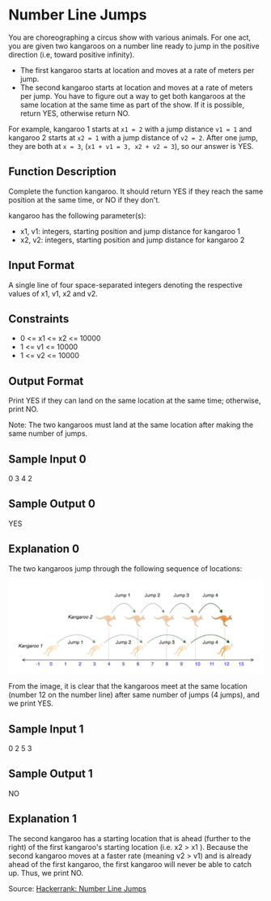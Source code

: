 # Number Line Jumps

You are choreographing a circus show with various animals. For one act, you are given two kangaroos on a number line ready to jump in the positive direction (i.e, toward positive infinity).

- The first kangaroo starts at location  and moves at a rate of  meters per jump.
- The second kangaroo starts at location  and moves at a rate of  meters per jump.
You have to figure out a way to get both kangaroos at the same location at the same time as part of the show. If it is possible, return YES, otherwise return NO.

For example, kangaroo 1 starts at `x1 = 2` with a jump distance `v1 = 1` and kangaroo 2 starts at `x2 = 1` with a jump distance of `v2 = 2`. After one jump, they are both at `x = 3`, (`x1 + v1 = 3, x2 + v2 = 3`), so our answer is YES.

## Function Description

Complete the function kangaroo. It should return YES if they reach the same position at the same time, or NO if they don't.

kangaroo has the following parameter(s):

- x1, v1: integers, starting position and jump distance for kangaroo 1
- x2, v2: integers, starting position and jump distance for kangaroo 2

## Input Format

A single line of four space-separated integers denoting the respective values of x1, v1, x2 and v2.

## Constraints

- 0 <= x1 <= x2 <= 10000
- 1 <= v1 <= 10000
- 1 <= v2 <= 10000

## Output Format

Print YES if they can land on the same location at the same time; otherwise, print NO.

Note: The two kangaroos must land at the same location after making the same number of jumps.

## Sample Input 0

0 3 4 2

## Sample Output 0

YES

## Explanation 0

The two kangaroos jump through the following sequence of locations:

![image](Capture.JPG)

From the image, it is clear that the kangaroos meet at the same location (number 12 on the number line) after same number of jumps (4 jumps), and we print YES.

## Sample Input 1

0 2 5 3
## Sample Output 1

NO
## Explanation 1

The second kangaroo has a starting location that is ahead (further to the right) of the first kangaroo's starting location (i.e. x2 > x1 ). Because the second kangaroo moves at a faster rate (meaning v2 > v1) and is already ahead of the first kangaroo, the first kangaroo will never be able to catch up. Thus, we print NO.

Source: [Hackerrank: Number Line Jumps](https://www.hackerrank.com/challenges/kangaroo/problem?h_r=next-challenge&h_v=zen)
